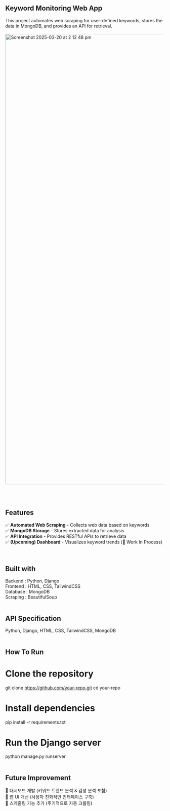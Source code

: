 ## Keyword Monitoring Web App

This project automates web scraping for user-defined keywords, stores the data in MongoDB, and provides an API for retrieval. </br>
</br>
<img width="1424" alt="Screenshot 2025-03-20 at 2 12 48 pm" src="https://github.com/user-attachments/assets/bcac90ce-6247-4391-ad89-03622f9b1994" />

</br>
</br>


## Features

✅ **Automated Web Scraping** - Collects web data based on keywords  
✅ **MongoDB Storage** - Stores extracted data for analysis  
✅ **API Integration** - Provides RESTful APIs to retrieve data  
✅ **(Upcoming) Dashboard** - Visualizes keyword trends (🚧 Work In Process)  
</br>
</br>


## Built with
Backend : Python, Django </br>
Frontend : HTML, CSS, TailwindCSS </br>
Database : MongoDB </br>
Scraping : BeautifulSoup
</br>
</br>


## API Specification
Python, Django, HTML, CSS, TailwindCSS, MongoDB
</br>
</br>


## How To Run
# Clone the repository
git clone https://github.com/your-repo.git
cd your-repo

# Install dependencies
pip install -r requirements.txt

# Run the Django server
python manage.py runserver
</br>
</br>


## Future Improvement
🔹 대시보드 개발 (키워드 트렌드 분석 & 감성 분석 포함) </br>
🔹 웹 UI 개선 (사용자 친화적인 인터페이스 구축) </br>
🔹 스케줄링 기능 추가 (주기적으로 자동 크롤링)
